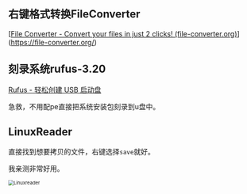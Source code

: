 ## 右键格式转换FileConverter

[[File Converter - Convert your files in just 2 clicks! (file-converter.org)](https://file-converter.org/)](https://file-converter.org/)

## 刻录系统rufus-3.20

[Rufus - 轻松创建 USB 启动盘](https://rufus.ie/zh/)

急救，不用配pe直接把系统安装包刻录到u盘中。



## LinuxReader

直接找到想要拷贝的文件，右键选择`save`就好。

我亲测非常好用。

<img src="https://s2.loli.net/2024/03/30/qovZlP7U6skJghw.png" alt="Linuxreader" style="zoom: 67%;" />